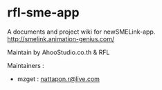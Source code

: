 # rfl-sme-app
A documents and project wiki for newSMELink-app. http://smelink.animation-genius.com/

Maintain by AhooStudio.co.th & RFL

Maintainers : 
- mzget : nattapon.r@live.com 
